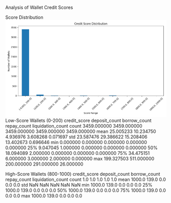 Analysis of Wallet Credit Scores

Score Distribution
![Score Distribution](./outputs/score_distribution.png)
Low-Score Wallets (0-200)
       credit_score  deposit_count  borrow_count  repay_count  liquidation_count
count   3459.000000    3459.000000   3459.000000  3459.000000        3459.000000
mean      25.005233      10.234750      4.936976     3.608268           0.071697
std       23.587476      29.386622     15.208406    13.402673           0.696646
min        0.000000       0.000000      0.000000     0.000000           0.000000
25%        9.047045       1.000000      0.000000     0.000000           0.000000
50%       18.094089       2.000000      0.000000     0.000000           0.000000
75%       34.475151       6.000000      3.000000     2.000000           0.000000
max      199.327503     511.000000    200.000000   291.000000          26.000000

High-Score Wallets (800-1000)
       credit_score  deposit_count  borrow_count  repay_count  liquidation_count
count           1.0            1.0           1.0          1.0                1.0
mean         1000.0          139.0           0.0          0.0                0.0
std             NaN            NaN           NaN          NaN                NaN
min          1000.0          139.0           0.0          0.0                0.0
25%          1000.0          139.0           0.0          0.0                0.0
50%          1000.0          139.0           0.0          0.0                0.0
75%          1000.0          139.0           0.0          0.0                0.0
max          1000.0          139.0           0.0          0.0                0.0